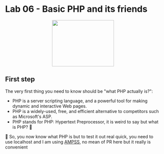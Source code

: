 # Lab 06 - Basic PHP and its friends

<p align = "center"><img src = "https://images.viblo.asia/4fd4cec9-3980-4094-8540-95d7b32be637.png" width = "200" height = "150"/></p>

## First step 
The very first thing you need to know should be "what PHP actually is?":
* PHP is a server scripting language, and a powerful tool for making dynamic and interactive Web pages.
* PHP is a widely-used, free, and efficient alternative to competitors such as Microsoft's ASP.
* PHP stands for PHP: Hypertext Preprocessor, it is weird to say but what is PHP? :thinking:

:money_mouth_face: So, you now know what PHP is but to test it out real quick, you need to use localhost and I am using [AMPSS](https://ampps.com/download), no mean of PR here but it really is convenient
